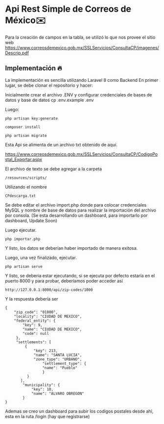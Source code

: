
# Api Rest Simple de Correos de México✉️
Para la creación de campos en la tabla, se utilizó lo que nos provee el sitio web
https://www.correosdemexico.gob.mx/SSLServicios/ConsultaCP/imagenes/Descrip.pdf

  

## Implementación 🔥
La implementación es sencilla utilizando Laravel 8 como Backend
En primer lugar, se debe clonar el repositorio y hacer:

Inicialmente crear el archivo .ENV y configurar credenciales de bases de datos y base de datos
    cp .env.example .env

Luego: 
        
    php artisan key:generate
        
    composer install 
    
    php artisan migrate


Esta Api se alimenta de un archivo txt obtenido de aquí.

https://www.correosdemexico.gob.mx/SSLServicios/ConsultaCP/CodigoPostal_Exportar.aspx 

El archivo de texto se debe agregar a la carpeta 

    /resources/scripts/

Utilizando el nombre 

    CPdescarga.txt
    
Se debe editar el archivo import.php donde para colocar credenciales MySQL y nombre de base de datos para realizar la importación del archivo por consola. (Se esta desarrollando un dashboard, para importarlo por dashboard, Update Soon)

Luego ejecutar.

    php importar.php

Y listo, los datos se deberían haber importado de manera exitosa.

  Luego, una vez finalizado, ejecutar.
  

    php artisan serve

Y listo, se deberia estar ejecutando, si se ejecuta por defecto estaría en el puerto 8000 y para probar, deberíamos poder acceder así 

    http://127.0.0.1:8000/api/zip-codes/1000

Y la respuesta debería ser

    {
	    "zip_code": "01000",
	    "locality": "CIUDAD DE MEXICO",
	    "federal_entity": {
		    "key": 9,
		    "name": "CIUDAD DE MEXICO",
		    "code": null
		 },
		 "settlements": [
			 {
				 "key": 213,
				 "name": "SANTA LUCIA",
				 "zone_type": "URBANO",
					 "settlement_type": {
					 "name": "Pueblo"
					 }
			  }
		   ],
			"municipality": {
				"key": 10,
				"name": "ALVARO OBREGON"
			}
	}

Ademas se creo un dashboard para subir los codigos postales desde ahi, esta en la ruta /login (hay que registrarse)